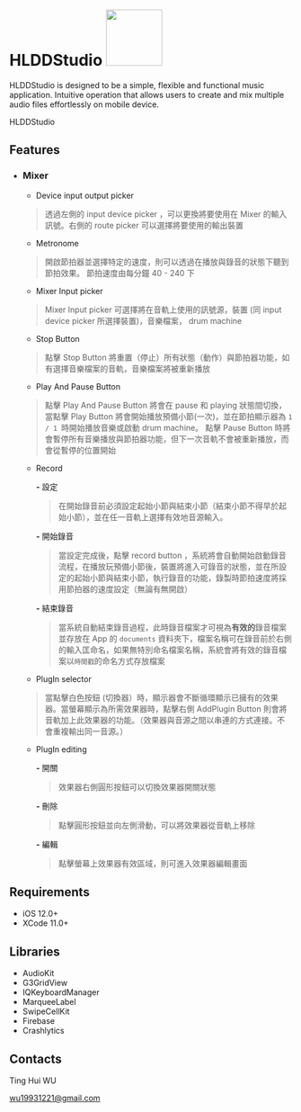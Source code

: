 # HLDDStudio <a href="https://apps.apple.com/app/id1481074240"><img src="https://i.imgur.com/Pc1KdHw.png" width="100"></a>

HLDDStudio is designed to be a simple, flexible and functional music application. Intuitive operation that allows users to create and mix multiple audio files effortlessly on mobile device.

HLDDStudio 
## Features

- ### Mixer
    - Device input output picker
    > 透過左側的 input device picker ，可以更換將要使用在 Mixer 的輸入訊號。右側的 route picker 可以選擇將要使用的輸出裝置
    
    - Metronome 
    >開啟節拍器並選擇特定的速度，則可以透過在播放與錄音的狀態下聽到節拍效果。
    >節拍速度由每分鐘 40 - 240 下

    - Mixer Input picker
    >Mixer Input picker 可選擇將在音軌上使用的訊號源，裝置 (同 input device picker 所選擇裝置)，音樂檔案， drum machine
 
    - Stop Button
    >點擊 Stop Button 將重置（停止）所有狀態（動作）與節拍器功能，如有選擇音樂檔案的音軌，音樂檔案將被重新播放

    - Play And Pause Button
    >點擊 Play And Pause Button 將會在 pause 和 playing 狀態間切換，當點擊 Play Button 將會開始播放預備小節(一次)，並在節拍顯示器為 ```1 / 1 ```時開始播放音樂或啟動 drum machine。
    >點擊 Pause Button 時將會暫停所有音樂播放與節拍器功能，但下一次音軌不會被重新播放，而會從暫停的位置開始
    
    
    - Record 

        **-** 設定
        >在開始錄音前必須設定起始小節與結束小節（結束小節不得早於起始小節），並在任一音軌上選擇有效地音源輸入。

        **-** 開始錄音
        >當設定完成後，點擊 record button ，系統將會自動開始啟動錄音流程，在播放玩預備小節後，裝置將進入可錄音的狀態，並在所設定的起始小節與結束小節，執行錄音的功能，錄製時節拍速度將採用節拍器的速度設定（無論有無開啟）

        **-** 結束錄音
        >當系統自動結束錄音過程，此時錄音檔案才可視為**有效的**錄音檔案並存放在 App 的 ```documents``` 資料夾下，檔案名稱可在錄音前於右側的輸入匡命名，如果無特別命名檔案名稱，系統會將有效的錄音檔案以```時間戳```的命名方式存放檔案
    
    - PlugIn selector
    >當點擊白色按鈕 (切換器）時，顯示器會不斷循環顯示已擁有的效果器。當螢幕顯示為所需效果器時，點擊右側 AddPlugin Button 則會將音軌加上此效果器的功能。（效果器與音源之間以串連的方式連接。不會重複輸出同一音源。）

    - PlugIn editing

        ***-*** 開關
        >效果器右側圓形按鈕可以切換效果器開關狀態
        >
        ***-*** 刪除
        >點擊圓形按鈕並向左側滑動，可以將效果器從音軌上移除

        ***-*** 編輯
        >點擊螢幕上效果器有效區域，則可進入效果器編輯畫面
## Requirements
* iOS 12.0+
* XCode 11.0+
## Libraries
* AudioKit
* G3GridView
* IQKeyboardManager
* MarqueeLabel
* SwipeCellKit
* Firebase
* Crashlytics

## Contacts

Ting Hui WU 

wu19931221@gmail.com
